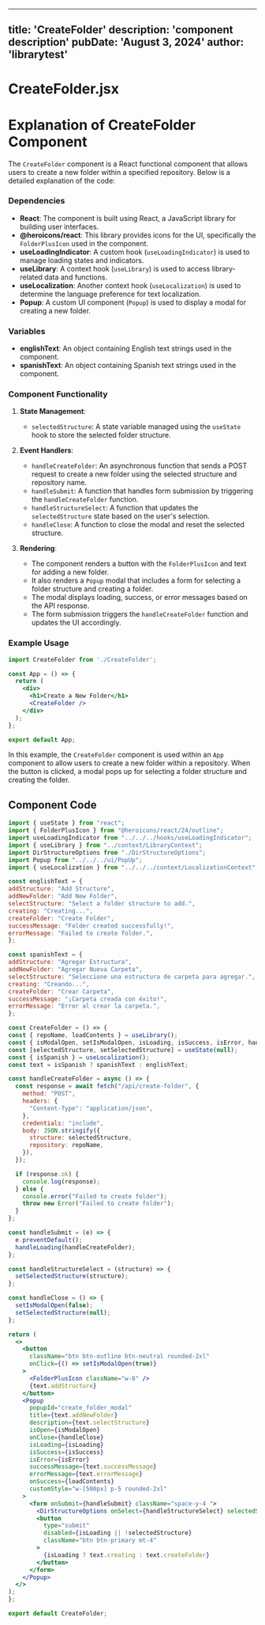 ---
  title: 'CreateFolder'
  description: 'component description'
  pubDate: 'August 3, 2024'
  author: 'librarytest'
  ---
  
  
  
  # CreateFolder.jsx
  # Explanation of CreateFolder Component

The `CreateFolder` component is a React functional component that allows users to create a new folder within a specified repository. Below is a detailed explanation of the code:

### Dependencies
- **React**: The component is built using React, a JavaScript library for building user interfaces.
- **@heroicons/react**: This library provides icons for the UI, specifically the `FolderPlusIcon` used in the component.
- **useLoadingIndicator**: A custom hook (`useLoadingIndicator`) is used to manage loading states and indicators.
- **useLibrary**: A context hook (`useLibrary`) is used to access library-related data and functions.
- **useLocalization**: Another context hook (`useLocalization`) is used to determine the language preference for text localization.
- **Popup**: A custom UI component (`Popup`) is used to display a modal for creating a new folder.

### Variables
- **englishText**: An object containing English text strings used in the component.
- **spanishText**: An object containing Spanish text strings used in the component.

### Component Functionality
1. **State Management**:
   - `selectedStructure`: A state variable managed using the `useState` hook to store the selected folder structure.
  
2. **Event Handlers**:
   - `handleCreateFolder`: An asynchronous function that sends a POST request to create a new folder using the selected structure and repository name.
   - `handleSubmit`: A function that handles form submission by triggering the `handleCreateFolder` function.
   - `handleStructureSelect`: A function that updates the `selectedStructure` state based on the user's selection.
   - `handleClose`: A function to close the modal and reset the selected structure.

3. **Rendering**:
   - The component renders a button with the `FolderPlusIcon` and text for adding a new folder.
   - It also renders a `Popup` modal that includes a form for selecting a folder structure and creating a folder.
   - The modal displays loading, success, or error messages based on the API response.
   - The form submission triggers the `handleCreateFolder` function and updates the UI accordingly.

### Example Usage
```jsx
import CreateFolder from './CreateFolder';

const App = () => {
  return (
    <div>
      <h1>Create a New Folder</h1>
      <CreateFolder />
    </div>
  );
};

export default App;
```

In this example, the `CreateFolder` component is used within an `App` component to allow users to create a new folder within a repository. When the button is clicked, a modal pops up for selecting a folder structure and creating the folder.
  
  ## Component Code
  ```jsx
  import { useState } from "react";
import { FolderPlusIcon } from "@heroicons/react/24/outline";
import useLoadingIndicator from "../../../hooks/useLoadingIndicator";
import { useLibrary } from "../context/LibraryContext";
import DirStructureOptions from "./DirStructureOptions";
import Popup from "../../../ui/PopUp";
import { useLocalization } from "../../../context/LocalizationContext";

const englishText = {
  addStructure: "Add Structure",
  addNewFolder: "Add New Folder",
  selectStructure: "Select a folder structure to add.",
  creating: "Creating...",
  createFolder: "Create Folder",
  successMessage: "Folder created successfully!",
  errorMessage: "Failed to create folder.",
};

const spanishText = {
  addStructure: "Agregar Estructura",
  addNewFolder: "Agregar Nueva Carpeta",
  selectStructure: "Seleccione una estructura de carpeta para agregar.",
  creating: "Creando...",
  createFolder: "Crear Carpeta",
  successMessage: "¡Carpeta creada con éxito!",
  errorMessage: "Error al crear la carpeta.",
};

const CreateFolder = () => {
  const { repoName, loadContents } = useLibrary();
  const { isModalOpen, setIsModalOpen, isLoading, isSuccess, isError, handleLoading } = useLoadingIndicator();
  const [selectedStructure, setSelectedStructure] = useState(null);
  const { isSpanish } = useLocalization();
  const text = isSpanish ? spanishText : englishText;

  const handleCreateFolder = async () => {
    const response = await fetch("/api/create-folder", {
      method: "POST",
      headers: {
        "Content-Type": "application/json",
      },
      credentials: "include",
      body: JSON.stringify({
        structure: selectedStructure,
        repository: repoName,
      }),
    });

    if (response.ok) {
      console.log(response);
    } else {
      console.error("Failed to create folder");
      throw new Error("Failed to create folder");
    }
  };

  const handleSubmit = (e) => {
    e.preventDefault();
    handleLoading(handleCreateFolder);
  };

  const handleStructureSelect = (structure) => {
    setSelectedStructure(structure);
  };

  const handleClose = () => {
    setIsModalOpen(false);
    setSelectedStructure(null);
  };

  return (
    <>
      <button
        className="btn btn-outline btn-neutral rounded-2xl"
        onClick={() => setIsModalOpen(true)}
      >
        <FolderPlusIcon className="w-8" />
        {text.addStructure}
      </button>
      <Popup
        popupId="create_folder_modal"
        title={text.addNewFolder}
        description={text.selectStructure}
        isOpen={isModalOpen}
        onClose={handleClose}
        isLoading={isLoading}
        isSuccess={isSuccess}
        isError={isError}
        successMessage={text.successMessage}
        errorMessage={text.errorMessage}
        onSuccess={loadContents}
        customStyle="w-[500px] p-5 rounded-2xl"
      >
        <form onSubmit={handleSubmit} className="space-y-4 ">
          <DirStructureOptions onSelect={handleStructureSelect} selectedStructure={selectedStructure} />
          <button
            type="submit"
            disabled={isLoading || !selectedStructure}
            className="btn btn-primary mt-4"
          >
            {isLoading ? text.creating : text.createFolder}
          </button>
        </form>
      </Popup>
    </>
  );
};

export default CreateFolder;
  ```
  